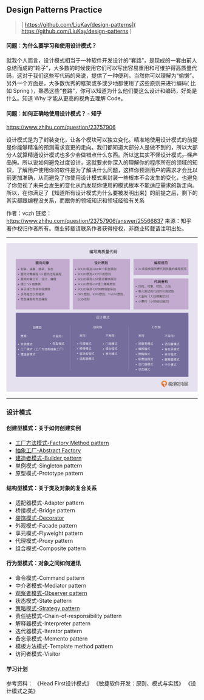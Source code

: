 

## Design Patterns Practice

> [ https://github.com/LiuKay/design-patterns]( https://github.com/LiuKay/design-patterns )

#### 问题：为什么要学习和使用设计模式？

就我个人而言，设计模式相当于一种软件开发设计的“套路”，是现成的一套由前人总结而成的“轮子”，大多数的时候使用它们可以写出容易重用和可维护得高质量代码，这对于我们这些写代码的来说，提供了一种便利，当然你可以理解为“偷懒”。另外一个方面是，大多数优秀的框架或多或少地都使用了这些原则来进行编码( 比如 Spring )，熟悉这些“套路”，你可以知道为什么他们要这么设计和编码，好处是什么。知道 Why 才能从更高的视角去理解 Code。




#### 问题：如何正确地使用设计模式？ - 知乎
https://www.zhihu.com/question/23757906


设计模式是为了封装变化，让各个模块可以独立变化。精准地使用设计模式的前提是你能够精准的预测需求变更的走向。我们都知道大部分人是做不到的，所以大部分人就算精通设计模式也多少会做错点什么东西。所以这其实不怪设计模式<del>，怪产品狗</del>。所以说如何避免过度设计，这就要求你深入的理解你的程序所在的领域的知识，了解用户使用你的软件是为了解决什么问题，这样你预测用户的需求才会比以前更加准确，从而避免了你使用设计模式来封装一些根本不会发生的变化，也避免了你忽视了未来会发生的变化从而发现你使用的模式根本不能适应需求的新走向。所以，在你满足了【知道所有设计模式为什么要被发明出来】的前提之后，剩下的其实都跟编程没关系，而跟你的领域知识和领域经验有关系

作者：vczh
链接：https://www.zhihu.com/question/23757906/answer/25566837
来源：知乎
著作权归作者所有。商业转载请联系作者获得授权，非商业转载请注明出处。

-----

![编写高质量的代码](./img/High%20quality%20code.png)


-----

### 设计模式
#### 创建型模式：关于如何创建实例

- [工厂方法模式-Factory Method pattern](./doc/Factory.md)
- [抽象工厂-Abstract Factory](./doc/Factory.md)
- [建造者模式-Builder pattern](./doc/Builder.md)
- 单例模式-Singleton pattern
- 原型模式-Prototype pattern

#### 结构型模式：关于类及对象的复合关系

- 适配器模式-Adapter pattern
- 桥接模式-Bridge pattern
- [装饰模式-Decorator](./doc/Decorator.md)
- 外观模式-Facade pattern
- 享元模式-Flyweight pattern
- 代理模式-Proxy pattern
- 组合模式-Composite pattern

#### 行为型模式：对象之间如何通讯

- 命令模式-Command pattern
- 中介者模式-Mediator pattern
- [观察者模式-Observer pattern](./doc/Observer.md)
- 状态模式-State pattern
- [策略模式-Strategy pattern](./doc/Strategy.md)
- 责任链模式-Chain-of-responsibility pattern
- 解释器模式-Interpreter pattern
- 迭代器模式-Iterator pattern
- 备忘录模式-Memento pattern
- 模板方法模式-Template method pattern
- 访问者模式-Visitor

#### 学习计划
参考资料：
《Head First设计模式》
《敏捷软件开发：原则、模式与实践》
《设计模式之美》